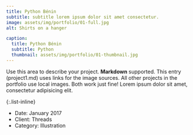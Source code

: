 ```yaml
---
title: Python Bénin
subtitle: subtitle lorem ipsum dolor sit amet consectetur.
image: assets/img/portfolio/01-full.jpg
alt: Shirts on a hanger

caption:
  title: Python Bénin
  subtitle: Python
  thumbnail: assets/img/portfolio/01-thumbnail.jpg
---
```

Use this area to describe your project. **Markdown** supported. This entry (project1.md) uses links for the image sources. All other projects in the portfolio use local images. Both work just fine! Lorem ipsum dolor sit amet, consectetur adipisicing elit. 

{:.list-inline}
- Date: January 2017
- Client: Threads
- Category: Illustration
